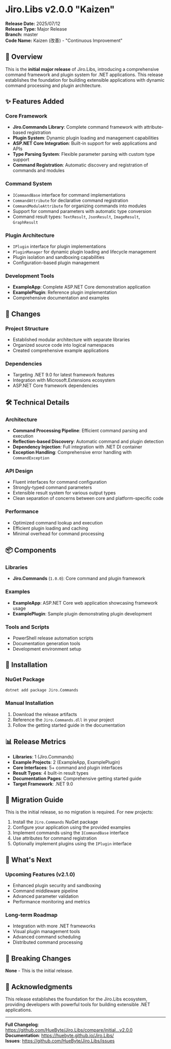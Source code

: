 # Jiro.Libs v2.0.0 "Kaizen"

**Release Date:** 2025/07/12  
**Release Type:** Major Release  
**Branch:** master  
**Code Name:** Kaizen (改善) - "Continuous Improvement"

## 🎉 Overview

This is the **initial major release** of Jiro.Libs, introducing a comprehensive command framework and plugin system for .NET applications. This release establishes the foundation for building extensible applications with dynamic command processing and plugin architecture.

## ✨ Features Added

### Core Framework

- **Jiro.Commands Library**: Complete command framework with attribute-based registration
- **Plugin System**: Dynamic plugin loading and management capabilities
- **ASP.NET Core Integration**: Built-in support for web applications and APIs
- **Type Parsing System**: Flexible parameter parsing with custom type support
- **Command Registration**: Automatic discovery and registration of commands and modules

### Command System

- `ICommandBase` interface for command implementations
- `CommandAttribute` for declarative command registration
- `CommandModuleAttribute` for organizing commands into modules
- Support for command parameters with automatic type conversion
- Command result types: `TextResult`, `JsonResult`, `ImageResult`, `GraphResult`

### Plugin Architecture

- `IPlugin` interface for plugin implementations
- `PluginManager` for dynamic plugin loading and lifecycle management
- Plugin isolation and sandboxing capabilities
- Configuration-based plugin management

### Development Tools

- **ExampleApp**: Complete ASP.NET Core demonstration application
- **ExamplePlugin**: Reference plugin implementation
- Comprehensive documentation and examples

## 🔄 Changes

### Project Structure

- Established modular architecture with separate libraries
- Organized source code into logical namespaces
- Created comprehensive example applications

### Dependencies

- Targeting .NET 9.0 for latest framework features
- Integration with Microsoft.Extensions ecosystem
- ASP.NET Core framework dependencies

## 🛠️ Technical Details

### Architecture

- **Command Processing Pipeline**: Efficient command parsing and execution
- **Reflection-based Discovery**: Automatic command and plugin detection
- **Dependency Injection**: Full integration with .NET DI container
- **Exception Handling**: Comprehensive error handling with `CommandException`

### API Design

- Fluent interfaces for command configuration
- Strongly-typed command parameters
- Extensible result system for various output types
- Clean separation of concerns between core and platform-specific code

### Performance

- Optimized command lookup and execution
- Efficient plugin loading and caching
- Minimal overhead for command processing

## 📦 Components

### Libraries

- **Jiro.Commands** (`1.0.0`): Core command and plugin framework

### Examples

- **ExampleApp**: ASP.NET Core web application showcasing framework usage
- **ExamplePlugin**: Sample plugin demonstrating plugin development

### Tools and Scripts

- PowerShell release automation scripts
- Documentation generation tools
- Development environment setup

## 🔧 Installation

### NuGet Package

```bash
dotnet add package Jiro.Commands
```

### Manual Installation

1. Download the release artifacts
2. Reference the `Jiro.Commands.dll` in your project
3. Follow the getting started guide in the documentation

## 📊 Release Metrics

- **Libraries**: 1 (Jiro.Commands)
- **Example Projects**: 2 (ExampleApp, ExamplePlugin)
- **Core Interfaces**: 5+ command and plugin interfaces
- **Result Types**: 4 built-in result types
- **Documentation Pages**: Comprehensive getting started guide
- **Target Framework**: .NET 9.0

## 🚀 Migration Guide

This is the initial release, so no migration is required. For new projects:

1. Install the `Jiro.Commands` NuGet package
2. Configure your application using the provided examples
3. Implement commands using the `ICommandBase` interface
4. Use attributes for command registration
5. Optionally implement plugins using the `IPlugin` interface

## 🔮 What's Next

### Upcoming Features (v2.1.0)

- Enhanced plugin security and sandboxing
- Command middleware pipeline
- Advanced parameter validation
- Performance monitoring and metrics

### Long-term Roadmap

- Integration with more .NET frameworks
- Visual plugin management tools
- Advanced command scheduling
- Distributed command processing

## 📝 Breaking Changes

**None** - This is the initial release.

## 🙏 Acknowledgments

This release establishes the foundation for the Jiro.Libs ecosystem, providing developers with powerful tools for building extensible .NET applications.

---

**Full Changelog**: <https://github.com/HueByte/Jiro.Libs/compare/initial...v2.0.0>  
**Documentation**: <https://huebyte.github.io/Jiro.Libs/>  
**Issues**: <https://github.com/HueByte/Jiro.Libs/issues>
